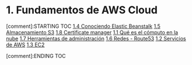 # 1. Fundamentos de AWS Cloud


[comment]:STARTING TOC
[1.4 Conociendo Elastic Beanstalk](<./content/1.4 Conociendo Elastic Beanstalk.md>)
[1.5 Almacenamiento S3](<./content/1.5 Almacenamiento S3.md>)
[1.8 Certificate manager](<./content/1.8 Certificate manager.md>)
[1.1 Qué es el cómputo en la nube](<./content/1.1 Qué es el cómputo en la nube.md>)
[1.7 Herramientas de administración](<./content/1.7 Herramientas de administración.md>)
[1.6 Redes - Route53](<./content/1.6 Redes - Route53.md>)
[1.2 Servicios de AWS](<./content/1.2 Servicios de AWS.md>)
[1.3 EC2](<./content/1.3 EC2.md>)

[comment]:ENDING TOC